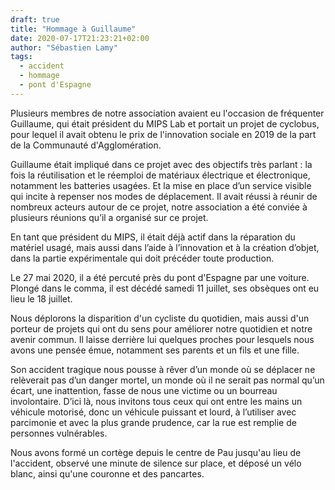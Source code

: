```yaml
---
draft: true
title: "Hommage à Guillaume"
date: 2020-07-17T21:23:21+02:00
author: "Sébastien Lamy"
tags:
  - accident
  - hommage
  - pont d'Espagne
---
```


Plusieurs membres de notre association avaient eu l'occasion de fréquenter Guillaume, qui était président du MIPS Lab et portait un projet de cyclobus, pour lequel il avait obtenu le prix de l'innovation sociale en 2019 de la part de la Communauté d'Agglomération. 

Guillaume était impliqué dans ce projet avec des objectifs très parlant : la fois la réutilisation et le réemploi de matériaux électrique et électronique, notamment les batteries usagées. Et la mise en place d’un service visible qui incite à repenser nos modes de déplacement. Il avait réussi à réunir de nombreux acteurs autour de ce projet, notre association a été conviée à plusieurs réunions qu’il a organisé sur ce projet.

En tant que président du MIPS, il était déjà actif dans la réparation du matériel usagé, mais aussi dans l’aide à l’innovation et à la création d’objet, dans la partie expérimentale qui doit précéder toute production.

Le 27 mai 2020, il a été percuté près du pont d'Espagne par une voiture. Plongé dans le comma, il est décédé samedi 11 juillet, ses obsèques ont eu lieu le 18 juillet.

Nous déplorons la disparition d'un cycliste du quotidien, mais aussi d'un porteur de projets qui ont du sens pour améliorer notre quotidien et notre avenir commun. Il laisse derrière lui quelques proches pour lesquels nous avons une pensée émue, notamment ses parents et un fils et une fille.

Son accident tragique nous pousse à rêver d’un monde où se déplacer ne relèverait pas d’un danger mortel, un monde où il ne serait pas normal qu’un écart, une inattention, fasse de nous une victime ou un bourreau involontaire. D’ici là, nous invitons tous ceux qui ont entre les mains un véhicule motorisé, donc un véhicule puissant et lourd, à l’utiliser avec parcimonie et avec la plus grande prudence, car la rue est remplie de personnes vulnérables.

Nous avons formé un cortège depuis le centre de Pau jusqu'au lieu de l'accident, observé une minute de silence sur place, et déposé un vélo blanc, ainsi qu'une couronne et des pancartes.